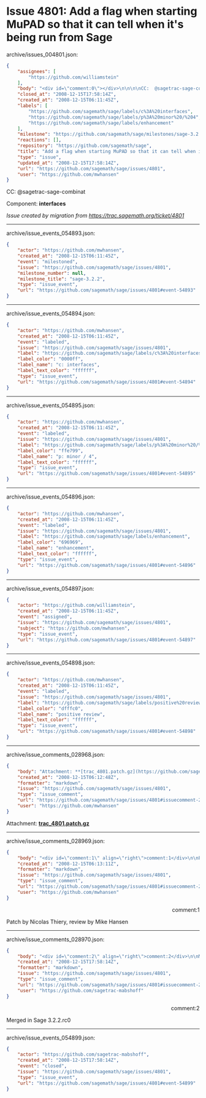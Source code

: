 # Issue 4801: Add a flag when starting MuPAD so that it can tell when it's being run from Sage

archive/issues_004801.json:
```json
{
    "assignees": [
        "https://github.com/williamstein"
    ],
    "body": "<div id=\"comment:0\"></div>\n\n\n\nCC:  @sagetrac-sage-combinat\n\nComponent: **interfaces**\n\n_Issue created by migration from https://trac.sagemath.org/ticket/4801_\n\n",
    "closed_at": "2008-12-15T17:58:14Z",
    "created_at": "2008-12-15T06:11:45Z",
    "labels": [
        "https://github.com/sagemath/sage/labels/c%3A%20interfaces",
        "https://github.com/sagemath/sage/labels/p%3A%20minor%20/%204",
        "https://github.com/sagemath/sage/labels/enhancement"
    ],
    "milestone": "https://github.com/sagemath/sage/milestones/sage-3.2.2",
    "reactions": [],
    "repository": "https://github.com/sagemath/sage",
    "title": "Add a flag when starting MuPAD so that it can tell when it's being run from Sage",
    "type": "issue",
    "updated_at": "2008-12-15T17:58:14Z",
    "url": "https://github.com/sagemath/sage/issues/4801",
    "user": "https://github.com/mwhansen"
}
```
<div id="comment:0"></div>



CC:  @sagetrac-sage-combinat

Component: **interfaces**

_Issue created by migration from https://trac.sagemath.org/ticket/4801_





---

archive/issue_events_054893.json:
```json
{
    "actor": "https://github.com/mwhansen",
    "created_at": "2008-12-15T06:11:45Z",
    "event": "milestoned",
    "issue": "https://github.com/sagemath/sage/issues/4801",
    "milestone_number": null,
    "milestone_title": "sage-3.2.2",
    "type": "issue_event",
    "url": "https://github.com/sagemath/sage/issues/4801#event-54893"
}
```



---

archive/issue_events_054894.json:
```json
{
    "actor": "https://github.com/mwhansen",
    "created_at": "2008-12-15T06:11:45Z",
    "event": "labeled",
    "issue": "https://github.com/sagemath/sage/issues/4801",
    "label": "https://github.com/sagemath/sage/labels/c%3A%20interfaces",
    "label_color": "0000ff",
    "label_name": "c: interfaces",
    "label_text_color": "ffffff",
    "type": "issue_event",
    "url": "https://github.com/sagemath/sage/issues/4801#event-54894"
}
```



---

archive/issue_events_054895.json:
```json
{
    "actor": "https://github.com/mwhansen",
    "created_at": "2008-12-15T06:11:45Z",
    "event": "labeled",
    "issue": "https://github.com/sagemath/sage/issues/4801",
    "label": "https://github.com/sagemath/sage/labels/p%3A%20minor%20/%204",
    "label_color": "ffe799",
    "label_name": "p: minor / 4",
    "label_text_color": "ffffff",
    "type": "issue_event",
    "url": "https://github.com/sagemath/sage/issues/4801#event-54895"
}
```



---

archive/issue_events_054896.json:
```json
{
    "actor": "https://github.com/mwhansen",
    "created_at": "2008-12-15T06:11:45Z",
    "event": "labeled",
    "issue": "https://github.com/sagemath/sage/issues/4801",
    "label": "https://github.com/sagemath/sage/labels/enhancement",
    "label_color": "696969",
    "label_name": "enhancement",
    "label_text_color": "ffffff",
    "type": "issue_event",
    "url": "https://github.com/sagemath/sage/issues/4801#event-54896"
}
```



---

archive/issue_events_054897.json:
```json
{
    "actor": "https://github.com/williamstein",
    "created_at": "2008-12-15T06:11:45Z",
    "event": "assigned",
    "issue": "https://github.com/sagemath/sage/issues/4801",
    "subject": "https://github.com/mwhansen",
    "type": "issue_event",
    "url": "https://github.com/sagemath/sage/issues/4801#event-54897"
}
```



---

archive/issue_events_054898.json:
```json
{
    "actor": "https://github.com/mwhansen",
    "created_at": "2008-12-15T06:11:45Z",
    "event": "labeled",
    "issue": "https://github.com/sagemath/sage/issues/4801",
    "label": "https://github.com/sagemath/sage/labels/positive%20review",
    "label_color": "dfffc0",
    "label_name": "positive review",
    "label_text_color": "ffffff",
    "type": "issue_event",
    "url": "https://github.com/sagemath/sage/issues/4801#event-54898"
}
```



---

archive/issue_comments_028968.json:
```json
{
    "body": "Attachment: **[trac_4801.patch.gz](https://github.com/sagemath/sage/files/ticket4801/trac_4801.patch.gz)**",
    "created_at": "2008-12-15T06:12:48Z",
    "formatter": "markdown",
    "issue": "https://github.com/sagemath/sage/issues/4801",
    "type": "issue_comment",
    "url": "https://github.com/sagemath/sage/issues/4801#issuecomment-28968",
    "user": "https://github.com/mwhansen"
}
```

Attachment: **[trac_4801.patch.gz](https://github.com/sagemath/sage/files/ticket4801/trac_4801.patch.gz)**



---

archive/issue_comments_028969.json:
```json
{
    "body": "<div id=\"comment:1\" align=\"right\">comment:1</div>\n\nPatch by Nicolas Thiery, review by Mike Hansen",
    "created_at": "2008-12-15T06:13:11Z",
    "formatter": "markdown",
    "issue": "https://github.com/sagemath/sage/issues/4801",
    "type": "issue_comment",
    "url": "https://github.com/sagemath/sage/issues/4801#issuecomment-28969",
    "user": "https://github.com/mwhansen"
}
```

<div id="comment:1" align="right">comment:1</div>

Patch by Nicolas Thiery, review by Mike Hansen



---

archive/issue_comments_028970.json:
```json
{
    "body": "<div id=\"comment:2\" align=\"right\">comment:2</div>\n\nMerged in Sage 3.2.2.rc0",
    "created_at": "2008-12-15T17:58:14Z",
    "formatter": "markdown",
    "issue": "https://github.com/sagemath/sage/issues/4801",
    "type": "issue_comment",
    "url": "https://github.com/sagemath/sage/issues/4801#issuecomment-28970",
    "user": "https://github.com/sagetrac-mabshoff"
}
```

<div id="comment:2" align="right">comment:2</div>

Merged in Sage 3.2.2.rc0



---

archive/issue_events_054899.json:
```json
{
    "actor": "https://github.com/sagetrac-mabshoff",
    "created_at": "2008-12-15T17:58:14Z",
    "event": "closed",
    "issue": "https://github.com/sagemath/sage/issues/4801",
    "type": "issue_event",
    "url": "https://github.com/sagemath/sage/issues/4801#event-54899"
}
```
